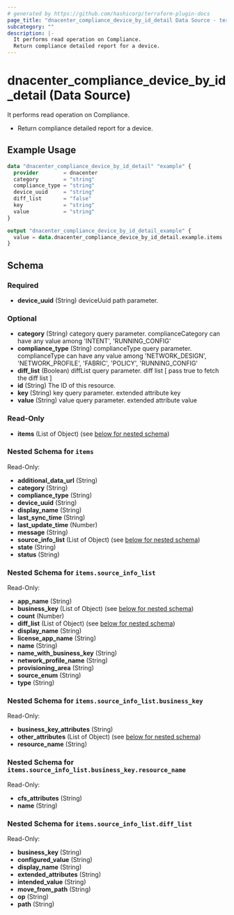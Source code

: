 ```yaml
---
# generated by https://github.com/hashicorp/terraform-plugin-docs
page_title: "dnacenter_compliance_device_by_id_detail Data Source - terraform-provider-dnacenter"
subcategory: ""
description: |-
  It performs read operation on Compliance.
  Return compliance detailed report for a device.
---
```


# dnacenter_compliance_device_by_id_detail (Data Source)

It performs read operation on Compliance.

- Return compliance detailed report for a device.

## Example Usage

```terraform
data "dnacenter_compliance_device_by_id_detail" "example" {
  provider        = dnacenter
  category        = "string"
  compliance_type = "string"
  device_uuid     = "string"
  diff_list       = "false"
  key             = "string"
  value           = "string"
}

output "dnacenter_compliance_device_by_id_detail_example" {
  value = data.dnacenter_compliance_device_by_id_detail.example.items
}
```

<!-- schema generated by tfplugindocs -->
## Schema

### Required

- **device_uuid** (String) deviceUuid path parameter.

### Optional

- **category** (String) category query parameter. complianceCategory can have any value among 'INTENT', 'RUNNING_CONFIG'
- **compliance_type** (String) complianceType query parameter. complianceType can have any value among 'NETWORK_DESIGN', 'NETWORK_PROFILE', 'FABRIC', 'POLICY', 'RUNNING_CONFIG'
- **diff_list** (Boolean) diffList query parameter. diff list [ pass true to fetch the diff list ]
- **id** (String) The ID of this resource.
- **key** (String) key query parameter. extended attribute key
- **value** (String) value query parameter. extended attribute value

### Read-Only

- **items** (List of Object) (see [below for nested schema](#nestedatt--items))

<a id="nestedatt--items"></a>
### Nested Schema for `items`

Read-Only:

- **additional_data_url** (String)
- **category** (String)
- **compliance_type** (String)
- **device_uuid** (String)
- **display_name** (String)
- **last_sync_time** (String)
- **last_update_time** (Number)
- **message** (String)
- **source_info_list** (List of Object) (see [below for nested schema](#nestedobjatt--items--source_info_list))
- **state** (String)
- **status** (String)

<a id="nestedobjatt--items--source_info_list"></a>
### Nested Schema for `items.source_info_list`

Read-Only:

- **app_name** (String)
- **business_key** (List of Object) (see [below for nested schema](#nestedobjatt--items--source_info_list--business_key))
- **count** (Number)
- **diff_list** (List of Object) (see [below for nested schema](#nestedobjatt--items--source_info_list--diff_list))
- **display_name** (String)
- **license_app_name** (String)
- **name** (String)
- **name_with_business_key** (String)
- **network_profile_name** (String)
- **provisioning_area** (String)
- **source_enum** (String)
- **type** (String)

<a id="nestedobjatt--items--source_info_list--business_key"></a>
### Nested Schema for `items.source_info_list.business_key`

Read-Only:

- **business_key_attributes** (String)
- **other_attributes** (List of Object) (see [below for nested schema](#nestedobjatt--items--source_info_list--business_key--other_attributes))
- **resource_name** (String)

<a id="nestedobjatt--items--source_info_list--business_key--other_attributes"></a>
### Nested Schema for `items.source_info_list.business_key.resource_name`

Read-Only:

- **cfs_attributes** (String)
- **name** (String)



<a id="nestedobjatt--items--source_info_list--diff_list"></a>
### Nested Schema for `items.source_info_list.diff_list`

Read-Only:

- **business_key** (String)
- **configured_value** (String)
- **display_name** (String)
- **extended_attributes** (String)
- **intended_value** (String)
- **move_from_path** (String)
- **op** (String)
- **path** (String)


